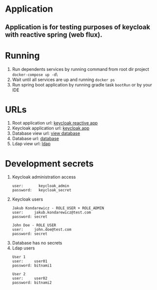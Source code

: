 # Application

## Application is for testing purposes of keycloak with reactive spring (web flux).

# Running

1. Run dependents services by running command from root dir project `docker-compose up -d`\
2. Wait until all services are up and running `docker ps`
3. Run spring boot application by running gradle task `bootRun` or by your IDE

# URLs

1. Root application url: [keycloak reactive app](http://localhost:8081)
2. Keycloak application url: [keycloak app](http://localhost:8080)
3. Database view url: [view database](http://localhost:5002)
4. Database url: [database](http://localhost:27017)
5. Ldap view url: [ldap](http://localhost:5001)

# Development secrets

1. Keycloak administration access
    ```
    user:       keycloak_admin
    password:   keycloak_secret
    ```
2. Keycloak users
   ```
   Jakub Kondarewicz - ROLE_USER + ROLE_ADMIN
   user:     jakub.kondarewicz@test.com
   password: secret
   
   John Doe - ROLE_USER
   user:     john.doe@test.com
   password: secret
   ```
3. Database has no secrets
4. Ldap users
   ```
   User 1
   user:     user01
   password: bitnami1
   
   User 2
   user:     user02
   password: bitnami2
   ```
